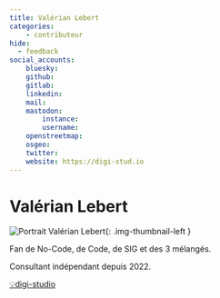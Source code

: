 ```yaml
---
title: Valérian Lebert
categories:
    - contributeur
hide:
  - feedback
social_accounts:
    bluesky:
    github:
    gitlab:
    linkedin:
    mail:
    mastodon:
        instance:
        username:
    openstreetmap:
    osgeo:
    twitter:
    website: https://digi-stud.io
---
```


# Valérian Lebert

<!-- --8<-- [start:author-sign-block] -->

![Portrait Valérian Lebert](https://cdn.geotribu.fr/img/internal/contributeurs/vleb.jpeg "Portrait Valérian Lebert"){: .img-thumbnail-left }

Fan de No-Code, de Code, de SIG et des 3 mélangés.  

Consultant indépendant depuis 2022.

[💡digi-studio](https://digi-stud.io)

<!-- --8<-- [end:author-sign-block] -->
